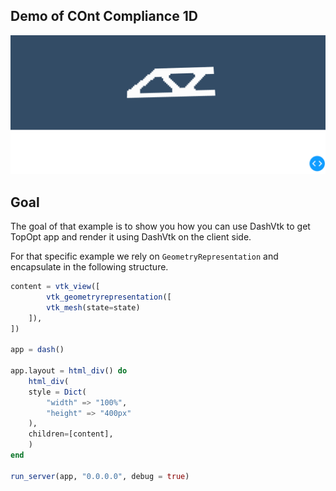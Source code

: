 ## Demo of COnt Compliance 1D 

![A demo of the usage DashVtk-TopOPt.jl app](./demo.png)

## Goal

The goal of that example is to show you how you can use DashVtk
to get TopOpt app and render it using DashVtk on the client side.

For that specific example we rely on `GeometryRepresentation` 
and encapsulate in the following structure.

```julia
content = vtk_view([
        vtk_geometryrepresentation([
        vtk_mesh(state=state)
    ]),
])

app = dash()

app.layout = html_div() do 
    html_div(
    style = Dict(
        "width" => "100%", 
        "height" => "400px"
    ),
    children=[content],
    )
end

run_server(app, "0.0.0.0", debug = true)
```